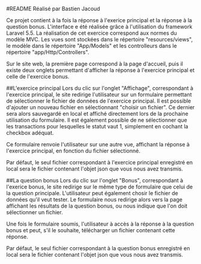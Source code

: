 #README
Réalisé par Bastien Jacoud

Ce projet contient à la fois la réponse à l'exerice principal et la réponse à la question bonus. 
L'interface e été réalisée grâce à l'utilisation du framework Laravel 5.5. 
La réalisation de cet exercice correspond aux normes du modèle MVC. Les vues sont stockées dans le répertoire
"resources/views", le modèle dans le répertoire "App/Models" et les controlleurs dans le répertoire
"app/Http/Controllers". 

Sur le site web, la première page correspond à la page d'accueil, puis il existe deux onglets permettant d'afficher 
la réponse à l'exercice principal et celle de l'exercice bonus. 

##L'exercice principal
Lors du clic sur l'onglet "Affichage", correspondant à l'exercice principal, le site redirige l'utilisateur
sur un formulaire permettant de sélectionner le fichier de données de l'exercice principal. 
Il est possible d'ajouter un nouveau fichier en sélectionnant "choisir un fichier". Ce dernier sera alors sauvegardé 
en local et affiché directement lors de la prochaine utilisation du formulaire. 
Il est également possible de ne sélectionner que les transactions pour lesquelles le statut vaut 1, simplement en 
cochant la checkbox adéquat.  

Ce formulaire renvoie l'utilisateur sur une autre vue, affichant la réponse à l'exercice principal, en fonction 
du fichier sélectionné. 

Par défaut, le seul fichier correspondant à l'exercice principal enregistré en local sera le fichier contenant l'objet json que vous nous avez
transmis.

##La question bonus
Lors du clic sur l'onglet "Bonus", correspondant à l'exerice bonus, le site redirige sur le même type de formulaire que 
celui de la question principale. L'utilisateur peut également chosir le fichier de données qu'il veut tester. Le formulaire 
nous redirige alors vers la page affichant les résultats de la question bonus, ou nous indique que l'on doit sélectionner 
un fichier. 

Une fois le formulaire soumis, l'utilisateur à accès à la réponse à la question bonus et peut, s'il le souhaite, 
télécharger un fichier contenant cette réponse. 

Par défaut, le seul fichier correspondant à la question bonus enregistré en local sera le fichier contenant l'objet json que vous nous avez transmis.